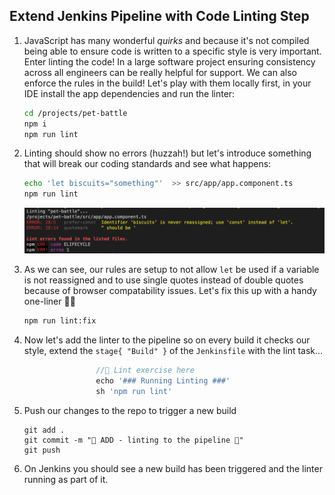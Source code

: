 ## Extend Jenkins Pipeline with Code Linting Step

1. JavaScript has many wonderful _quirks_ and because it's not compiled being able to ensure code is written to a specific style is very important. Enter linting the code! In a large software project ensuring consistency across all engineers can be really helpful for support. We can also enforce the rules in the build! Let's play with them locally first, in your IDE install the app dependencies and run the linter:

    ```bash
    cd /projects/pet-battle
    npm i
    npm run lint
    ```

2. Linting should show no errors (huzzah!) but let's introduce something that will break our coding standards and see what happens:

    ```bash
    echo 'let biscuits="something"'  >> src/app/app.component.ts 
    npm run lint
    ```

    ![lint-err](./images/lint-err.png)

3. As we can see, our rules are setup to not allow `let` be used if a variable is not reassigned and to use single quotes instead of double quotes because of browser compatability issues. Let's fix this up with a handy one-liner 💪🔥

    ```bash
    npm run lint:fix
    ```

4. Now let's add the linter to the pipeline so on every build it checks our style, extend the `stage{ "Build" }` of the `Jenkinsfile` with the lint task...

    ```groovy
                    //💅 Lint exercise here
                    echo '### Running Linting ###'
                    sh 'npm run lint'
    ```

5. Push our changes to the repo to trigger a new build

    ```
    git add .
    git commit -m "💅 ADD - linting to the pipeline 💅"
    git push
    ```

6. On Jenkins you should see a new build has been triggered and the linter running as part of it.
